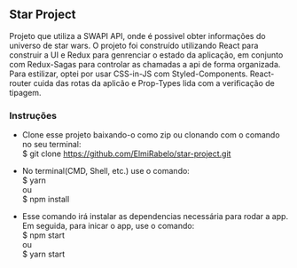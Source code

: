 ## Star Project

Projeto que utiliza a SWAPI API, onde é possivel obter informações do universo de star wars.
O projeto foi construído utilizando React para construir a UI e Redux para genrenciar o estado da aplicação, em conjunto com Redux-Sagas para controlar as chamadas a api de forma organizada.
Para estilizar, optei por usar CSS-in-JS com Styled-Components.
React-router cuida das rotas da aplicão e Prop-Types lida com a verificação de tipagem.

### Instruções

- Clone esse projeto baixando-o como zip ou clonando com o comando no seu terminal: <br />
  \$ git clone https://github.com/ElmiRabelo/star-project.git <br />

- No terminal(CMD, Shell, etc.) use o comando: <br />
  $ yarn <br />
ou <br />
$ npm install <br />

- Esse comando irá instalar as dependencias necessária para rodar a app.
  Em seguida, para inicar o app, use o comando: <br />
  $ npm start <br />
ou <br />
$ yarn start <br />
